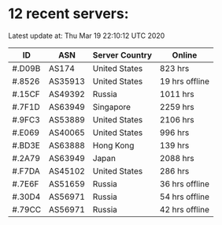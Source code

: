 # 12 recent servers:

Latest update at: Thu Mar 19 22:10:12 UTC 2020

| ID | ASN | Server Country | Online |
| -- | --- | -------------- | ------ |
| #.D09B | AS174 | United States | 823 hrs |
| #.8526 | AS35913 | United States | 19 hrs offline |
| #.15CF | AS49392 | Russia | 1011 hrs |
| #.7F1D | AS63949 | Singapore | 2259 hrs |
| #.9FC3 | AS53889 | United States | 2106 hrs |
| #.E069 | AS40065 | United States | 996 hrs |
| #.BD3E | AS63888 | Hong Kong | 139 hrs |
| #.2A79 | AS63949 | Japan | 2088 hrs |
| #.F7DA | AS45102 | United States | 286 hrs |
| #.7E6F | AS51659 | Russia | 36 hrs offline |
| #.30D4 | AS56971 | Russia | 54 hrs offline |
| #.79CC | AS56971 | Russia | 42 hrs offline |

